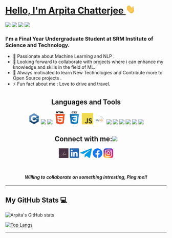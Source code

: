 # [Hello, I'm Arpita Chatterjee <img src="https://raw.githubusercontent.com/ABSphreak/ABSphreak/master/gifs/Hi.gif" width="30px">][website]
<!--img align=center alt="Hello!!" height=250px width=250px src="./SocialLogo/gif.gif"-->

[<img height="30" src="https://img.shields.io/badge/LinkedIn-0077B5?style=for-the-badge&logo=linkedin&logoColor=white" />][linkedin]
[<img height="30" src = "https://img.shields.io/badge/Stack_Overflow-FE7A16?style=for-the-badge&logo=stack-overflow&logoColor=white">][stackoverflow] 
[<img height="30" src="https://img.shields.io/badge/Quora-%23B92B27.svg?&style=for-the-badge&logo=Quora&logoColor=white">][quora]
[<img height="30" src="https://img.shields.io/badge/Kaggle-20BEFF?style=for-the-badge&logo=Kaggle&logoColor=white" />][kaggle]


### I'm a Final Year Undergraduate Student at SRM Institute of Science and Technology. 

- 🌱 Passionate about Machine Learning and NLP .
- 👯 Looking forward to collaborate with projects where i can enhance my knowledge and skills in the field of ML. 
- 🥅 Always motivated to learn New Technologies and Contribute more to Open Source projects .
- ⚡ Fun fact about me : Love to drive and travel.


 


<p align="center">

  <div align="center">
  <h2><b>Languages and Tools</b></h2>
  <code><img height="35" src="https://raw.githubusercontent.com/github/explore/80688e429a7d4ef2fca1e82350fe8e3517d3494d/topics/cpp/cpp.png"></code> 
  <code><img height="35" src="https://raw.githubusercontent.com/jmnote/z-icons/master/svg/c.svg"></code> 
  <code><img height="35" src="https://raw.githubusercontent.com/jmnote/z-icons/master/svg/python.svg"></code>
  <code><img height="40" src="https://raw.githubusercontent.com/github/explore/80688e429a7d4ef2fca1e82350fe8e3517d3494d/topics/html/html.png"></code>
  <code><img height="40" src="https://raw.githubusercontent.com/github/explore/80688e429a7d4ef2fca1e82350fe8e3517d3494d/topics/css/css.png"></code> 
  <code><img height="35" src="https://raw.githubusercontent.com/github/explore/80688e429a7d4ef2fca1e82350fe8e3517d3494d/topics/javascript/javascript.png"></code> 
  <code><img height="35" src="https://raw.githubusercontent.com/github/explore/80688e429a7d4ef2fca1e82350fe8e3517d3494d/topics/mysql/mysql.png"></code>
  <code><img height="35" src="https://img.shields.io/badge/TensorFlow-FF6F00?style=for-the-badge&logo=tensorflow&logoColor=white"></code> 
  <code><img height="35" src="https://img.shields.io/badge/scikit_learn-F7931E?style=for-the-badge&logo=scikit-learn&logoColor=white"></code>
  <code><img height="35" src="https://img.shields.io/badge/OpenCV-27338e?style=for-the-badge&logo=OpenCV&logoColor=white"></code>
  <code><img height="35" src="https://img.shields.io/badge/Keras-D00000?style=for-the-badge&logo=Keras&logoColor=white"></code>
  <code><img height="35" src="https://img.shields.io/badge/Numpy-777BB4?style=for-the-badge&logo=numpy&logoColor=white"></code>
  <code><img height="35" src="https://img.shields.io/badge/Pandas-2C2D72?style=for-the-badge&logo=pandas&logoColor=white"></code>
  </div>
  </p>
  
  <p align="center">
  <div align="center">
 <h2><b>Connect with me:</b><img src="https://media.giphy.com/media/LnQjpWaON8nhr21vNW/giphy.gif" height="40"></h2>
    

[<img align="center" alt="Arpita" height="30px" src="./SocialLogo/Arpita Chatterjee.png" />][website]
[<img align="center" alt="Arpita | LinkedIn" height="30px" src="./SocialLogo/LinkedIn.png" />][linkedin]
[<img align="center" alt="Arpita | Telegram" height="30px" src="./SocialLogo/Telegram.png" />][telegram]
[<img align="center" alt="Arpita | Facebook" height="30px" src="./SocialLogo/Facebook.png" />][facebook]
[<img align="center" alt="Arpita | Instagram" height="30px" src="./SocialLogo/Instagram.png" />][instagram]
 </div>
  </p>
<br/>

<h4 align=center>
<em>Willing to collaborate on something intresting, Ping me!!</em>
</h4>

---


## My GitHub Stats 💻

![Arpita's GitHub stats](https://github-readme-stats.vercel.app/api?username=ArpitaChatterjee&hide=issues,contribs&show_icons=true&theme=outrun)

[![Top Langs](https://github-readme-stats.vercel.app/api/top-langs/?username=ArpitaChatterjee&layout=compact&theme=flag-india)](https://github.com/ArpitaChatterjee/github-readme-stats)


---


[website]: https://my-portfolio.arpitachatterjee.vercel.app/
[linkedin]: https://www.linkedin.com/in/arpitachatterjee25/. 
[mail]: mailto:arpitachatterjee2510@gmail.com. 
[quora]: https://www.quora.com/profile/ArpitaChatterjee
[telegram]: https://telegram.me/arpitachatterjee25.
[facebook]: https://www.facebook.com/Chatterjee__
[instagram]: https://www.instagram.com/_arpita.chatterjee_/
[kaggle]: https://www.kaggle.com/arpitachatterjee25
[stackoverflow]: https://stackoverflow.com/users/preferences/17364101 
<!--**ArpitaChatterjee/ArpitaChatterjee** is a ✨ _special_ ✨ repository because its `README.md` (this file) appears on your GitHub profile.

Here are some ideas to get you started:

- 🔭 I’m currently working on Machine Learning
- 🌱 I’m currently learning  Deep Learning
- 👯 I’m looking to collaborate on 
- 🤔 I’m looking for help with ...
- 💬 Ask me about ...
- 📫 How to reach me: arpitachatterjee2510@gmail.com
- 😄 Pronouns: ...
- ⚡ Fun fact: ...
-->
